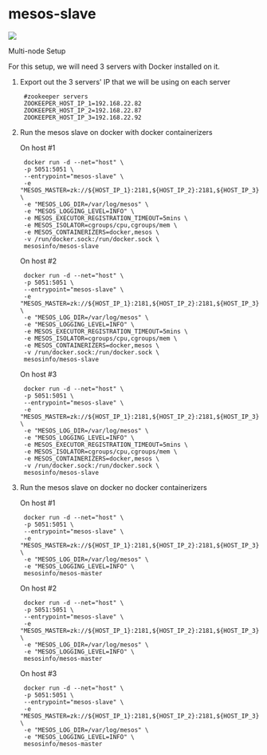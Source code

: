 mesos-slave
===========================================================
<a href='https://imagelayers.io/?images=mesosinfo/mesos-slave:ubuntu-14.04' title='Get your own badge on imagelayers.io'><img src='https://badge.imagelayers.io/mesosinfo/mesos-slave:ubuntu-14.04.svg'></a>

Multi-node Setup

For this setup, we will need 3 servers with Docker installed on it.

1. Export out the 3 servers' IP that we will be using on each server

		#zookeeper servers
        ZOOKEEPER_HOST_IP_1=192.168.22.82
        ZOOKEEPER_HOST_IP_2=192.168.22.87
        ZOOKEEPER_HOST_IP_3=192.168.22.92
		 
2. Run the mesos slave on docker with docker containerizers

    On host #1

		docker run -d --net="host" \
		-p 5051:5051 \
		--entrypoint="mesos-slave" \
		-e "MESOS_MASTER=zk://${HOST_IP_1}:2181,${HOST_IP_2}:2181,${HOST_IP_3}:2181/mesos" \
		-e "MESOS_LOG_DIR=/var/log/mesos" \
		-e "MESOS_LOGGING_LEVEL=INFO" \
		-e MESOS_EXECUTOR_REGISTRATION_TIMEOUT=5mins \
		-e MESOS_ISOLATOR=cgroups/cpu,cgroups/mem \
		-e MESOS_CONTAINERIZERS=docker,mesos \
		-v /run/docker.sock:/run/docker.sock \
		mesosinfo/mesos-slave


    On host #2

		docker run -d --net="host" \
		-p 5051:5051 \
		--entrypoint="mesos-slave" \
		-e "MESOS_MASTER=zk://${HOST_IP_1}:2181,${HOST_IP_2}:2181,${HOST_IP_3}:2181/mesos" \
		-e "MESOS_LOG_DIR=/var/log/mesos" \
		-e "MESOS_LOGGING_LEVEL=INFO" \
		-e MESOS_EXECUTOR_REGISTRATION_TIMEOUT=5mins \
		-e MESOS_ISOLATOR=cgroups/cpu,cgroups/mem \
		-e MESOS_CONTAINERIZERS=docker,mesos \
		-v /run/docker.sock:/run/docker.sock \
		mesosinfo/mesos-slave

    On host #3

		docker run -d --net="host" \
		-p 5051:5051 \
		--entrypoint="mesos-slave" \
		-e "MESOS_MASTER=zk://${HOST_IP_1}:2181,${HOST_IP_2}:2181,${HOST_IP_3}:2181/mesos" \
		-e "MESOS_LOG_DIR=/var/log/mesos" \
		-e "MESOS_LOGGING_LEVEL=INFO" \
		-e MESOS_EXECUTOR_REGISTRATION_TIMEOUT=5mins \
		-e MESOS_ISOLATOR=cgroups/cpu,cgroups/mem \
		-e MESOS_CONTAINERIZERS=docker,mesos \
		-v /run/docker.sock:/run/docker.sock \
		mesosinfo/mesos-slave
		
3. Run the mesos slave on docker no docker containerizers

    On host #1

		docker run -d --net="host" \
		-p 5051:5051 \
		--entrypoint="mesos-slave" \
		-e "MESOS_MASTER=zk://${HOST_IP_1}:2181,${HOST_IP_2}:2181,${HOST_IP_3}:2181/mesos" \
		-e "MESOS_LOG_DIR=/var/log/mesos" \
		-e "MESOS_LOGGING_LEVEL=INFO" \
		mesosinfo/mesos-master

    On host #2

		docker run -d --net="host" \
		-p 5051:5051 \
		--entrypoint="mesos-slave" \
		-e "MESOS_MASTER=zk://${HOST_IP_1}:2181,${HOST_IP_2}:2181,${HOST_IP_3}:2181/mesos" \
		-e "MESOS_LOG_DIR=/var/log/mesos" \
		-e "MESOS_LOGGING_LEVEL=INFO" \
		mesosinfo/mesos-master

    On host #3

		docker run -d --net="host" \
		-p 5051:5051 \
		--entrypoint="mesos-slave" \
		-e "MESOS_MASTER=zk://${HOST_IP_1}:2181,${HOST_IP_2}:2181,${HOST_IP_3}:2181/mesos" \
		-e "MESOS_LOG_DIR=/var/log/mesos" \
		-e "MESOS_LOGGING_LEVEL=INFO" \
		mesosinfo/mesos-master
		
